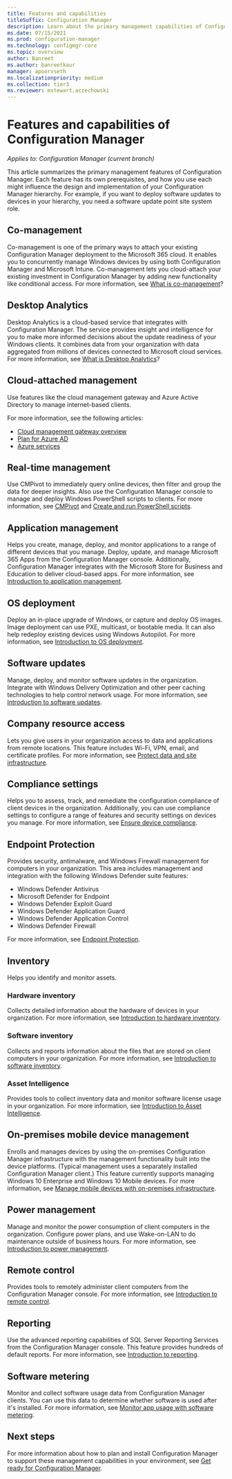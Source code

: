 ```yaml
---
title: Features and capabilities
titleSuffix: Configuration Manager
description: Learn about the primary management capabilities of Configuration Manager.
ms.date: 07/15/2021
ms.prod: configuration-manager
ms.technology: configmgr-core
ms.topic: overview
author: Banreet
ms.author: banreetkaur
manager: apoorvseth
ms.localizationpriority: medium
ms.collection: tier3
ms.reviewer: mstewart,aczechowski
---
```


# Features and capabilities of Configuration Manager

*Applies to: Configuration Manager (current branch)*

This article summarizes the primary management features of Configuration Manager. Each feature has its own prerequisites, and how you use each might influence the design and implementation of your Configuration Manager hierarchy. For example, if you want to deploy software updates to devices in your hierarchy, you need a software update point site system role.

## Co-management

Co-management is one of the primary ways to attach your existing Configuration Manager deployment to the Microsoft 365 cloud. It enables you to concurrently manage Windows devices by using both Configuration Manager and Microsoft Intune. Co-management lets you cloud-attach your existing investment in Configuration Manager by adding new functionality like conditional access. For more information, see [What is co-management](../../../comanage/overview.md)?

## Desktop Analytics

Desktop Analytics is a cloud-based service that integrates with Configuration Manager. The service provides insight and intelligence for you to make more informed decisions about the update readiness of your Windows clients. It combines data from your organization with data aggregated from millions of devices connected to Microsoft cloud services. For more information, see [What is Desktop Analytics](../../../desktop-analytics/overview.md)?

## Cloud-attached management

Use features like the cloud management gateway and Azure Active Directory to manage internet-based clients.

For more information, see the following articles:

- [Cloud management gateway overview](../../clients/manage/cmg/overview.md)
- [Plan for Azure AD](../security/plan-for-security.md#azure-active-directory)
- [Azure services](../../servers/deploy/configure/azure-services-wizard.md)

## Real-time management

Use CMPivot to immediately query online devices, then filter and group the data for deeper insights. Also use the Configuration Manager console to manage and deploy Windows PowerShell scripts to clients. For more information, see [CMPivot](../../servers/manage/cmpivot.md) and [Create and run PowerShell scripts](../../../apps/deploy-use/create-deploy-scripts.md).

## Application management

Helps you create, manage, deploy, and monitor applications to a range of different devices that you manage. Deploy, update, and manage Microsoft 365 Apps from the Configuration Manager console. Additionally, Configuration Manager integrates with the Microsoft Store for Business and Education to deliver cloud-based apps. For more information, see [Introduction to application management](../../../apps/understand/introduction-to-application-management.md).

## OS deployment

Deploy an in-place upgrade of Windows, or capture and deploy OS images. Image deployment can use PXE, multicast, or bootable media. It can also help redeploy existing devices using Windows Autopilot. For more information, see [Introduction to OS deployment](../../../osd/understand/introduction-to-operating-system-deployment.md).  

## Software updates

Manage, deploy, and monitor software updates in the organization. Integrate with Windows Delivery Optimization and other peer caching technologies to help control network usage. For more information, see [Introduction to software updates](../../../sum/understand/software-updates-introduction.md).  

## Company resource access

Lets you give users in your organization access to data and applications from remote locations. This feature includes Wi-Fi, VPN, email, and certificate profiles. For more information, see [Protect data and site infrastructure](../../../protect/understand/protect-data-and-site-infrastructure.md).

## Compliance settings

Helps you to assess, track, and remediate the configuration compliance of client devices in the organization. Additionally, you can use compliance settings to configure a range of features and security settings on devices you manage. For more information, see [Ensure device compliance](../../../compliance/understand/ensure-device-compliance.md).  

## Endpoint Protection

Provides security, antimalware, and Windows Firewall management for computers in your organization. This area includes management and integration with the following Windows Defender suite features:

- Windows Defender Antivirus
- Microsoft Defender for Endpoint
- Windows Defender Exploit Guard
- Windows Defender Application Guard
- Windows Defender Application Control
- Windows Defender Firewall

For more information, see [Endpoint Protection](../../../protect/deploy-use/endpoint-protection.md).  

## Inventory

Helps you identify and monitor assets.

### Hardware inventory

Collects detailed information about the hardware of devices in your organization. For more information, see [Introduction to hardware inventory](../../clients/manage/inventory/introduction-to-hardware-inventory.md).  

### Software inventory

Collects and reports information about the files that are stored on client computers in your organization. For more information, see [Introduction to software inventory](../../clients/manage/inventory/introduction-to-software-inventory.md).  

### Asset Intelligence

Provides tools to collect inventory data and monitor software license usage in your organization. For more information, see [Introduction to Asset Intelligence](../../clients/manage/asset-intelligence/introduction-to-asset-intelligence.md).  

## On-premises mobile device management

Enrolls and manages devices by using the on-premises Configuration Manager infrastructure with the management functionality built into the device platforms. (Typical management uses a separately installed Configuration Manager client.) This feature currently supports managing Windows 10 Enterprise and Windows 10 Mobile devices. For more information, see [Manage mobile devices with on-premises infrastructure](../../../mdm/understand/manage-mobile-devices-with-on-premises-infrastructure.md).  

## Power management

Manage and monitor the power consumption of client computers in the organization. Configure power plans, and use Wake-on-LAN to do maintenance outside of business hours. For more information, see [Introduction to power management](../../clients/manage/power/introduction-to-power-management.md).  

## Remote control

Provides tools to remotely administer client computers from the Configuration Manager console. For more information, see [Introduction to remote control](../../clients/manage/remote-control/introduction-to-remote-control.md).  

## Reporting

Use the advanced reporting capabilities of SQL Server Reporting Services from the Configuration Manager console. This feature provides hundreds of default reports. For more information, see [Introduction to reporting](../../servers/manage/introduction-to-reporting.md).  

## Software metering

Monitor and collect software usage data from Configuration Manager clients. You can use this data to determine whether software is used after it's installed. For more information, see [Monitor app usage with software metering](../../../apps/deploy-use/monitor-app-usage-with-software-metering.md).  

## Next steps

For more information about how to plan and install Configuration Manager to support these management capabilities in your environment, see [Get ready for Configuration Manager](../get-ready.md).
